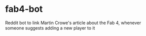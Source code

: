 # fab4-bot 
Reddit bot to link Martin Crowe's article about the Fab 4, whenever someone suggests adding a new player to it
